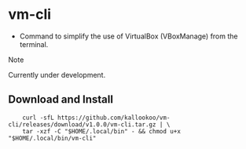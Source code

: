 # vm-cli

* Command to simplify the use of VirtualBox (VBoxManage) from the terminal.

>[!NOTE]
> Currently under development.

## Download and Install

```shell
    curl -sfL https://github.com/kallookoo/vm-cli/releases/download/v1.0.0/vm-cli.tar.gz | \
    tar -xzf -C "$HOME/.local/bin" - && chmod u+x "$HOME/.local/bin/vm-cli"
```
